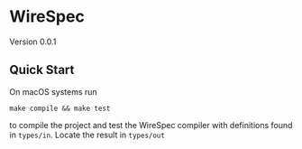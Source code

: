 # WireSpec
Version 0.0.1
## Quick Start
On macOS systems run
```shell
make compile && make test
```
to compile the project and test the WireSpec compiler with definitions found in
`types/in`. Locate the result in `types/out`
